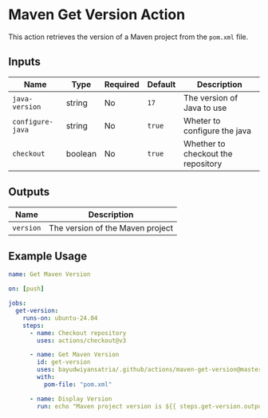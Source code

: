 # Maven Get Version Action

This action retrieves the version of a Maven project from the `pom.xml` file.

## Inputs

| Name             | Type    | Required | Default | Description                        |
| ---------------- | ------- | -------- | ------- | ---------------------------------- |
| `java-version`   | string  | No       | `17`    | The version of Java to use         |
| `configure-java` | string  | No       | `true`  | Wheter to configure the java       |
| `checkout`       | boolean | No       | `true`  | Whether to checkout the repository |

## Outputs

| Name      | Description                      |
| --------- | -------------------------------- |
| `version` | The version of the Maven project |

## Example Usage

```yaml
name: Get Maven Version

on: [push]

jobs:
  get-version:
    runs-on: ubuntu-24.04
    steps:
      - name: Checkout repository
        uses: actions/checkout@v3

      - name: Get Maven Version
        id: get-version
        uses: bayudwiyansatria/.github/actions/maven-get-version@master
        with:
          pom-file: "pom.xml"

      - name: Display Version
        run: echo "Maven project version is ${{ steps.get-version.outputs.version }}"
```
